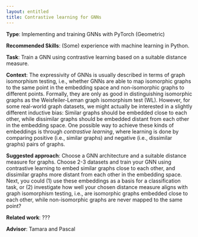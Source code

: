 ```yaml
---
layout: entitled
title: Contrastive learning for GNNs
---
```


**Type**: Implementing and training GNNs with PyTorch (Geometric)

**Recommended Skills**: (Some) experience with machine learning in Python.

**Task**: Train a GNN using contrastive learning based on a suitable distance measure.

**Context**: The expressivity of GNNs is usually described in terms of graph isomorphism testing, i.e., whether GNNs are able to map isomorphic graphs to the same point in the embedding space and non-isomorphic graphs to different points. Formally, they are only as good in distinguishing isomorphic graphs as the Weisfeiler-Leman graph isomorphism test (WL). However, for some real-world graph datasets, we might actually be interested in a slightly different inductive bias: Similar graphs should be embedded close to each other, while dissimilar graphs should be embedded distant from each other in the embedding space. One possible way to achieve these kinds of embeddings is through _contrastive learning_, where learning is done by comparing positive (i.e., similar graphs) and negative (i.e., dissimilar graphs) pairs of graphs.
 
**Suggested approach**: Choose a GNN architecture and a suitable distance measure for graphs. Choose 2-3 datasets and train your GNN using contrastive learning to embed similar graphs close to each other, and dissimilar graphs more distant from each other in the embedding space. Next, you could (1) use these embeddings as a basis for a classification task, or (2) investigate how well your chosen distance measure aligns with graph isomorphism testing, i.e., are isomorphic graphs embedded close to each other, while non-isomorphic graphs are never mapped to the same point?

**Related work**: ???

**Advisor**: Tamara and Pascal
